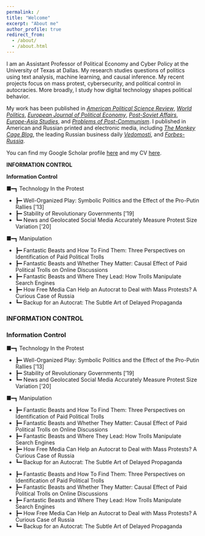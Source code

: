 ```yaml
---
permalink: /
title: "Welcome"
excerpt: "About me"
author_profile: true
redirect_from: 
  - /about/
  - /about.html
---
```


I am an Assistant Professor of Political Economy and Cyber Policy at the University of Texas at Dallas. My research studies questions of politics using text analysis, machine learning, and causal inference. My recent projects focus on mass protest, cybersecurity, and political control in autocracies. More broadly, I study how digital technology shapes political behavior. 

My work has been published in [_American Political Science Review_](https://doi.org/10.1017/S0003055420000295), [_World Politics_](https://doi.org/10.1017/S0043887114000215), [_European Journal of Political Economy_](https://doi.org/10.1016/j.ejpoleco.2019.08.003), [_Post-Soviet Affairs_](https://doi.org/10.1080/1060586X.2013.859434), [_Europe-Asia Studies_](https://doi.org/10.1080/09668136.2013.838055), and [_Problems of Post-Communism_](https://doi.org/10.2753/PPC1075-8216600203). I published in American and Russian printed and electronic media, including [_The Monkey Cage Blog_](https://themonkeycage.org/2012/03/the-complicated-views-of-pro-and-anti-putin-protestors/), the leading Russian business daily [_Vedomosti_](https://www.vedomosti.ru/authors/anton-sobolev/documents), and [_Forbes-Russia_](http://www.forbes.ru/mneniya-column/siloviki/249581-nauchilsya-li-rossiiskii-biznes-zashchishchatsya-ot-silovikov).

You can find my Google Scholar profile [here](https://scholar.google.com/citations?user=NBBrsKwAAAAJ&hl=en) and my CV [here](cv/).





**INFORMATION CONTROL**

**Information Control**
<div class="publication-list">
  <div class="category">
    <div class="category-header">■━┓ <span>Technology In the Protest</span></div>
    <ul class="articles">
      <li>┣━ Well-Organized Play: Symbolic Politics and the Effect of the Pro-Putin Rallies [’13]</li>
      <li>┣━ Stability of Revolutionary Governments [’19]</li>
      <li>┗━ News and Geolocated Social Media Accurately Measure Protest Size Variation [’20]</li>
    </ul>
  </div>
  <div class="category">
    <div class="category-header">■━┓ <span>Manipulation</span></div>
    <ul class="articles">
      <li>┣━ Fantastic Beasts and How To Find Them: Three Perspectives on Identification of Paid Political Trolls</li>
      <li>┣━ Fantastic Beasts and Whether They Matter: Causal Effect of Paid Political Trolls on Online Discussions</li>
      <li>┣━ Fantastic Beasts and Where They Lead: How Trolls Manipulate Search Engines</li>
      <li>┣━ How Free Media Can Help an Autocrat to Deal with Mass Protests? A Curious Case of Russia</li>
      <li>┗━ Backup for an Autocrat: The Subtle Art of Delayed Propaganda</li>
    </ul>
  </div>
</div>

### INFORMATION CONTROL


### Information Control



<div class="publication-list">
  <div class="category">
    <div class="category-header">■━┓ <span>Technology In the Protest</span></div>
    <ul class="articles">
      <li>┣━ Well-Organized Play: Symbolic Politics and the Effect of the Pro-Putin Rallies [’13]</li>
      <li>┣━ Stability of Revolutionary Governments [’19]</li>
      <li>┗━ News and Geolocated Social Media Accurately Measure Protest Size Variation [’20]</li>
    </ul>
  </div>
  <div class="category">
    <div class="category-header">■━┓ <span>Manipulation</span></div>
    <ul class="articles">
      <li>┣━ Fantastic Beasts and How To Find Them: Three Perspectives on Identification of Paid Political Trolls</li>
      <li>┣━ Fantastic Beasts and Whether They Matter: Causal Effect of Paid Political Trolls on Online Discussions</li>
      <li>┣━ Fantastic Beasts and Where They Lead: How Trolls Manipulate Search Engines</li>
      <li>┣━ How Free Media Can Help an Autocrat to Deal with Mass Protests? A Curious Case of Russia</li>
      <li>┗━ Backup for an Autocrat: The Subtle Art of Delayed Propaganda</li>
    </ul>
  </div>
</div>




<ul class="articles">
  <li><span class="line-symbol">┣━</span> Fantastic Beasts and How To Find Them: Three Perspectives on Identification of Paid Political Trolls</li>
  <li><span class="line-symbol">┣━</span> Fantastic Beasts and Whether They Matter: Causal Effect of Paid Political Trolls on Online Discussions</li>
  <li><span class="line-symbol">┣━</span> Fantastic Beasts and Where They Lead: How Trolls Manipulate Search Engines</li>
  <li><span class="line-symbol">┣━</span> How Free Media Can Help an Autocrat to Deal with Mass Protests? A Curious Case of Russia</li>
  <li><span class="line-symbol">┗━</span> Backup for an Autocrat: The Subtle Art of Delayed Propaganda</li>
</ul>




<!--
Prior to my appointment at Yale, I received my Ph.D. in Political Science and M.Sc. in Statistics from University of California, Los Angeles. Before coming to UCLA, I was a research fellow at the Center for the Study of Institutions and Development at Higher School of Economics in Moscow (2013-14).

Since the results of R&D investments typically emerge years after the elected incumbent leaves her office, why do incumbent politicians pursue such policies? 



My [dissertation](dissertation/) explores the information tools employed by modern non-democratic leaders to maintain political control and their citizens’ probable responses to the strategies these tools make possible. It focuses primarily on government hiring of agents to impersonate ordinary citizens and engage online and offline with members of the political opposition. 

My other current projects cover a wide range of questions associated with collective behavior in the broadest sense. In collaboration with [Keith Chen (UCLA and Uber)](http://www.anderson.ucla.edu/faculty/keith.chen/), [Zachary Steinert-Threlkeld (UCLA)](https://zacharyst.com/), and [Jungseock Joo (UCLA)](http://home.jsjoo.com/), I am developing a set of spatial deep learning models to examine the diffusion of protest in the United States after the presidential election of 2016. In a separate paper, we detail our study of the accuracy of estimates of crowd sizes generated by social media data. 

In another project co-authored with [Dmitry Dagaev (Moscow, HSE)](https://www.hse.ru/en/staff/ddagaev), [Natalia Lamberova (UCLA)](https://sites.google.com/site/natalialamberova/) and [Konstantin Sonin (Univeristy of Chicago)](https://harris.uchicago.edu/directory/konstantin-sonin), I study how communication technology has changed the architecture of social movements worldwide [(check our recent paper)](https://doi.org/10.1016/j.ejpoleco.2019.08.003).

I have conducted field research in Russia, funded by Carnegie Corporation of New York, Emory University, Moscow Higher School of Economics, Indiana University, and St Petersburg University.
Before starting my PhD program at UCLA, I was a research fellow at the Center for the Study of Institutions and Development (2013-14) and a lecturer at the Department of Political Science at Higher School of Economics in Moscow (2010-13). I received *“The Best Lecturer of the Political Science Department”* Award in 2012. I also was a visiting research fellow at Russian & East European Institute at Indiana University.

-->